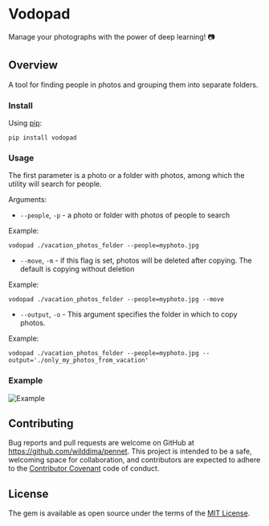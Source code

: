 # Vodopad

Manage your photographs with the power of deep learning! 📷

## Overview

A tool for finding people in photos and grouping them into separate folders.

### Install

Using [pip](https://github.com/pypa/pip):

```
pip install vodopad
```

### Usage

The first parameter is a photo or a folder with photos, among which the utility will search for people.

Arguments:

* `--people`, `-p` - a photo or folder with photos of people to search

Example:
```
vodopad ./vacation_photos_folder --people=myphoto.jpg
```

* `--move`, `-m` - if this flag is set, photos will be deleted after copying. The default is copying without deletion

Example:
```
vodopad ./vacation_photos_folder --people=myphoto.jpg --move
```

* `--output`, `-o` - This argument specifies the folder in which to copy photos.

Example:
```
vodopad ./vacation_photos_folder --people=myphoto.jpg --output='./only_my_photos_from_vacation'
```

### Example

![Example](https://d2ddoduugvun08.cloudfront.net/items/271f2n3l363J1Z2T120j/Screen%20Recording%202018-11-11%20at%2006.01%20PM.gif)

## Contributing

Bug reports and pull requests are welcome on GitHub at https://github.com/wilddima/pennet. This project is intended to be a safe, welcoming space for collaboration, and contributors are expected to adhere to the [Contributor Covenant](http://contributor-covenant.org) code of conduct.

## License

The gem is available as open source under the terms of the [MIT License](https://opensource.org/licenses/MIT).
